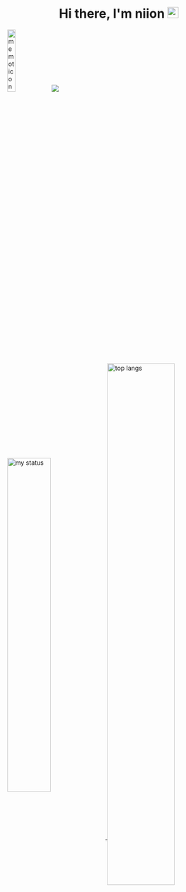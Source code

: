 <h1 align="center"> Hi there, I'm niion <img src="https://media.giphy.com/media/hvRJCLFzcasrR4ia7z/giphy.gif" width="25"> </h1>

<p align="left">
 <img alt="memoticon" width="19%" src="https://github.com/niiion/niiion/assets/152021447/3cdaf5a7-b4aa-4628-8b8a-89f81acc6a1e"/>
 <a href="https://hits.seeyoufarm.com"><img src="https://hits.seeyoufarm.com/api/count/incr/badge.svg?url=https%3A%2F%2Fgithub.com%2Fgjbae1212%2Fhit-counter&count_bg=%234A585E&title_bg=%239FB2BE&icon=github.svg&icon_color=%23E7E7E7&title=hits&edge_flat=false"/></a>
</p>
  
<p align="justify">
  <a href="https://github.com/niiion">
    <img alt="my status" align="center" width="44%" src="https://github-readme-stats.vercel.app/api?username=niiion&count_private=true&theme=graywhite&hide_title=true&show_icons=true&hide_border=true"/>
  </a>
  <a href="https://github.com/niiion">
    <img alt="top langs" align="center" width="55%" src="https://github-readme-stats.vercel.app/api/top-langs/?username=niiion&layout=compact&theme=graywhite&hide_title=true&hide_border=true"/>
  </a>
</p>



